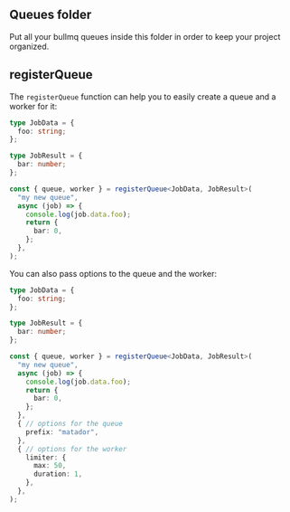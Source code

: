 ## Queues folder

Put all your bullmq queues inside this folder in order to keep your project
organized.

## registerQueue

The `registerQueue` function can help you to easily create a queue and a worker
for it:

```ts
type JobData = {
  foo: string;
};

type JobResult = {
  bar: number;
};

const { queue, worker } = registerQueue<JobData, JobResult>(
  "my new queue",
  async (job) => {
    console.log(job.data.foo);
    return {
      bar: 0,
    };
  },
);
```

You can also pass options to the queue and the worker:

```ts
type JobData = {
  foo: string;
};

type JobResult = {
  bar: number;
};

const { queue, worker } = registerQueue<JobData, JobResult>(
  "my new queue",
  async (job) => {
    console.log(job.data.foo);
    return {
      bar: 0,
    };
  },
  { // options for the queue
    prefix: "matador", 
  },
  { // options for the worker
    limiter: {
      max: 50,
      duration: 1,
    },
  },
);
```
